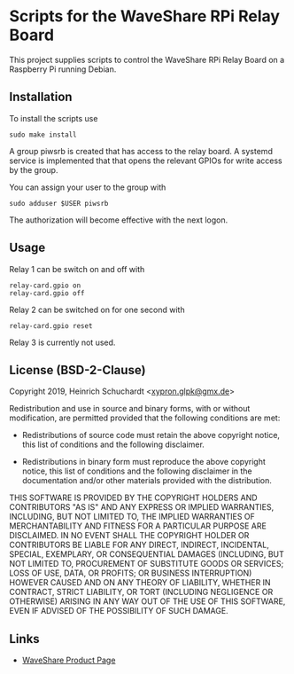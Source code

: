 Scripts for the WaveShare RPi Relay Board
=========================================

This project supplies scripts to control the WaveShare RPi Relay Board on a
Raspberry Pi running Debian.

Installation
------------

To install the scripts use

    sudo make install

A group piwsrb is created that has access to the relay board. A systemd service
is implemented that that opens the relevant GPIOs for write access by the group.

You can assign your user to the group with

    sudo adduser $USER piwsrb

The authorization will become effective with the next logon.

Usage
-----

Relay 1 can be switch on and off with

    relay-card.gpio on
    relay-card.gpio off

Relay 2 can be switched on for one second with

    relay-card.gpio reset

Relay 3 is currently not used.

License (BSD-2-Clause)
----------------------

Copyright 2019, Heinrich Schuchardt \<xypron.glpk@gmx.de>

Redistribution and use in source and binary forms, with or without modification,
are permitted provided that the following conditions are met:

* Redistributions of source code must retain the above copyright notice, this
  list of conditions and the following disclaimer.

* Redistributions in binary form must reproduce the above copyright notice,
  this list of conditions and the following disclaimer in the documentation
  and/or other materials provided with the distribution.

THIS SOFTWARE IS PROVIDED BY THE COPYRIGHT HOLDERS AND CONTRIBUTORS "AS IS" AND
ANY EXPRESS OR IMPLIED WARRANTIES, INCLUDING, BUT NOT LIMITED TO, THE IMPLIED
WARRANTIES OF MERCHANTABILITY AND FITNESS FOR A PARTICULAR PURPOSE ARE
DISCLAIMED. IN NO EVENT SHALL THE COPYRIGHT HOLDER OR CONTRIBUTORS BE LIABLE FOR
ANY DIRECT, INDIRECT, INCIDENTAL, SPECIAL, EXEMPLARY, OR CONSEQUENTIAL DAMAGES
(INCLUDING, BUT NOT LIMITED TO, PROCUREMENT OF SUBSTITUTE GOODS OR SERVICES;
LOSS OF USE, DATA, OR PROFITS; OR BUSINESS INTERRUPTION) HOWEVER CAUSED AND ON
ANY THEORY OF LIABILITY, WHETHER IN CONTRACT, STRICT LIABILITY, OR TORT
(INCLUDING NEGLIGENCE OR OTHERWISE) ARISING IN ANY WAY OUT OF THE USE OF THIS
SOFTWARE, EVEN IF ADVISED OF THE POSSIBILITY OF SUCH DAMAGE.

Links
-----

* [WaveShare Product Page](https://www.waveshare.com/wiki/RPi\_Relay\_Board)
